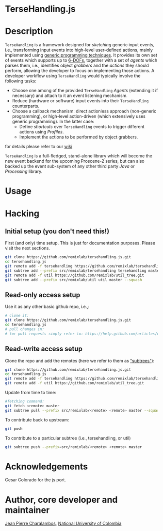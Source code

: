 TerseHandling.js
================

# Description

`TerseHandling` is a framework designed for _sketching_ generic input events, i.e., transforming input events into high-level user-defined actions,
mainly implemented using [generic programming techniques](http://en.wikipedia.org/wiki/Generics_in_Java).
It provides its own set of events which supports up to [6-DOFs]( http://en.wikipedia.org/wiki/Degrees_of_freedom_(mechanics) ),
together with a set of *agents* which parses them, i.e., identifies object *grabbers* and the *actions* they should perform,
allowing the developer to focus on implementing those actions. A developer workflow using `TerseHandling` would typically involve the following tasks:

  * Choose one among of the provided `TerseHandling` *Agents* (extending it if necessary) and attach to it an event listening mechanism.
  * Reduce (hardware or software) input events into their `TerseHandling` counterparts.
  * Choose a callback mechanism: direct actionless approach (non-generic programming), or high-level action-driven (which extensively uses generic programming). In the latter case:
    * Define *shortcuts* over `TerseHandling` events to trigger different actions using *Profiles*.
    * Implement the actions to be performed by object grabbers.
    
for details please refer to our [wiki](https://github.com/remixlab/tersehandling/wiki)

`TerseHandling` is a full-fledged, stand-alone library which will become the new event backend for the upcoming Proscene-2 series,
but can also backed up the event sub-system of any other third party *Java* or *Processing* library.

# Usage

# Hacking

## Initial setup (you don't need this!)

First (and only) time setup. This is just for documentation purposes. Please visit the next sections.

```sh
git clone https://github.com/remixlab/tersehandling.js.git
cd tersehandling.js
git remote add -f tersehandling https://github.com/remixlab/tersehandling_tree.git
git subtree add --prefix src/remixlab/tersehandling tersehandling master --squash
git remote add -f util https://github.com/remixlab/util_tree.git
git subtree add --prefix src/remixlab/util util master --squash
```

## Read-only access setup

Use it as any other basic github repo, i.e.,:

```sh
# clone it:
git clone https://github.com/remixlab/tersehandling.js.git
cd tersehandling.js
# pull changes in:
# for pull requests simply refer to: https://help.github.com/articles/using-pull-requests
```

## Read-write access setup

Clone the repo and add the remotes (here we refer to them as ["subtrees"](http://blogs.atlassian.com/2013/05/alternatives-to-git-submodule-git-subtree/)):

```sh
git clone https://github.com/remixlab/tersehandling.js.git
cd tersehandling.js
git remote add -f tersehandling https://github.com/remixlab/tersehandling_tree.git
git remote add -f util https://github.com/remixlab/util_tree.git
```

Update from time to time:

```sh
#fetching command:
git fetch <remote> master
git subtree pull --prefix src/remixlab/<remote> <remote> master --squash
```

To contribute back to upstream:

```sh
git push
```

To contribute to a particular subtree (i.e., tersehandling, or util)

```sh
git subtree push --prefix=src/remixlab/<remote> <remote> master
```

# Acknowledgements

Cesar Colorado for the js port.

# Author, core developer and maintainer

[Jean Pierre Charalambos](http://disi.unal.edu.co/profesores/pierre/), [National University of Colombia](http://www.unal.edu.co)
